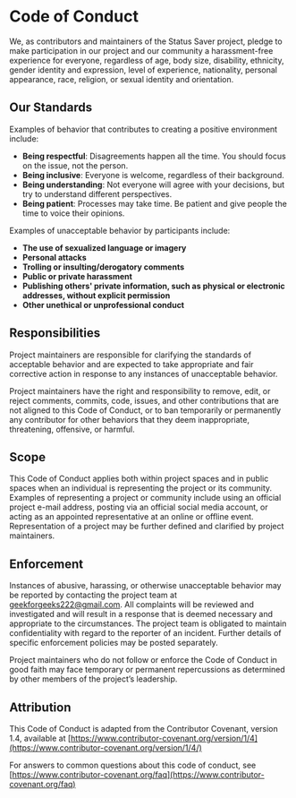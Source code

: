 # Code of Conduct

We, as contributors and maintainers of the Status Saver project, pledge to make participation in our project and our community a harassment-free experience for everyone, regardless of age, body size, disability, ethnicity, gender identity and expression, level of experience, nationality, personal appearance, race, religion, or sexual identity and orientation.

## Our Standards

Examples of behavior that contributes to creating a positive environment include:

- **Being respectful**: Disagreements happen all the time. You should focus on the issue, not the person.
- **Being inclusive**: Everyone is welcome, regardless of their background.
- **Being understanding**: Not everyone will agree with your decisions, but try to understand different perspectives.
- **Being patient**: Processes may take time. Be patient and give people the time to voice their opinions.

Examples of unacceptable behavior by participants include:

- **The use of sexualized language or imagery**
- **Personal attacks**
- **Trolling or insulting/derogatory comments**
- **Public or private harassment**
- **Publishing others' private information, such as physical or electronic addresses, without explicit permission**
- **Other unethical or unprofessional conduct**

## Responsibilities

Project maintainers are responsible for clarifying the standards of acceptable behavior and are expected to take appropriate and fair corrective action in response to any instances of unacceptable behavior.

Project maintainers have the right and responsibility to remove, edit, or reject comments, commits, code, issues, and other contributions that are not aligned to this Code of Conduct, or to ban temporarily or permanently any contributor for other behaviors that they deem inappropriate, threatening, offensive, or harmful.

## Scope

This Code of Conduct applies both within project spaces and in public spaces when an individual is representing the project or its community. Examples of representing a project or community include using an official project e-mail address, posting via an official social media account, or acting as an appointed representative at an online or offline event. Representation of a project may be further defined and clarified by project maintainers.

## Enforcement

Instances of abusive, harassing, or otherwise unacceptable behavior may be reported by contacting the project team at [geekforgeeks222@gmail.com](mailto:geekforgeeks222@gmail.com). All complaints will be reviewed and investigated and will result in a response that is deemed necessary and appropriate to the circumstances. The project team is obligated to maintain confidentiality with regard to the reporter of an incident. Further details of specific enforcement policies may be posted separately.

Project maintainers who do not follow or enforce the Code of Conduct in good faith may face temporary or permanent repercussions as determined by other members of the project’s leadership.

## Attribution

This Code of Conduct is adapted from the Contributor Covenant, version 1.4, available at [https://www.contributor-covenant.org/version/1/4](https://www.contributor-covenant.org/version/1/4/)

For answers to common questions about this code of conduct, see [https://www.contributor-covenant.org/faq](https://www.contributor-covenant.org/faq)
